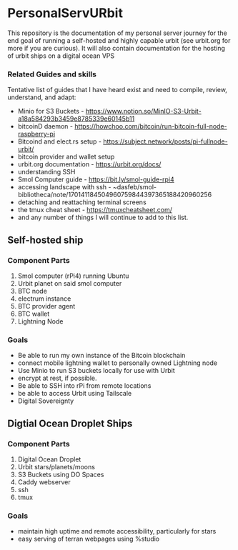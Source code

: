 # PersonalServURbit
This repository is the documentation of my personal server journey for the end goal of running a self-hosted and highly capable urbit (see urbit.org for more if you are curious). It will also contain documentation for the hosting of urbit ships on a digital ocean VPS

### Related Guides and skills
Tentative list of guides that I have heard exist and need to compile, review, understand, and adapt:
- Minio for S3 Buckets - https://www.notion.so/MinIO-S3-Urbit-a18a584293b3459e8785339e60145b11
- bitcoinD daemon - https://howchoo.com/bitcoin/run-bitcoin-full-node-raspberry-pi
- Bitcoind and elect.rs setup - https://subject.network/posts/pi-fullnode-urbit/
- bitcoin provider and wallet setup
- urbit.org documentation - https://urbit.org/docs/
- understanding SSH
- Smol Computer guide - https://bit.ly/smol-guide-rpi4
- accessing landscape with ssh - ~dasfeb/smol-bibliotheca/note/170141184504960759844397365188420960256
- detaching and reattaching terminal screens
- the tmux cheat sheet - https://tmuxcheatsheet.com/
- and any number of things I will continue to add to this list.

## Self-hosted ship
### Component Parts
1. Smol computer (rPi4) running Ubuntu
2. Urbit planet on said smol computer
3. BTC node
4. electrum instance
5. BTC provider agent
6. BTC wallet
7. Lightning Node

### Goals
- Be able to run my own instance of the Bitcoin blockchain
- connect mobile lightning wallet to personally owned Lightning node
- Use Minio to run S3 buckets locally for use with Urbit
- encrypt at rest, if possible.
- Be able to SSH into rPi from remote locations
- be able to access Urbit using Tailscale
- Digital Sovereignty

## Digtial Ocean Droplet Ships
### Component Parts
1. Digital Ocean Droplet
2. Urbit stars/planets/moons
3. S3 Buckets using DO Spaces
4. Caddy webserver
5. ssh
6. tmux

### Goals
- maintain high uptime and remote accessibility, particularly for stars
- easy serving of terran webpages using %studio
